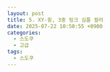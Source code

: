 ```yaml
---
layout: post
title: 5. XY-윙, 3중 링크 심플 컬러
date: 2025-07-22 10:50:55 +0900
categories:
  - 스도쿠
  - 고급
tags:
  - 스도쿠
---
```

